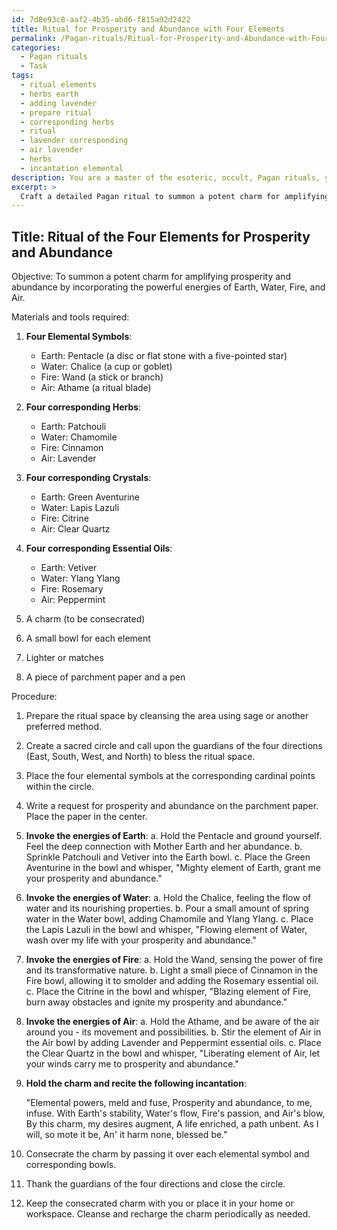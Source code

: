```yaml
---
id: 7d8e93c8-aaf2-4b35-abd6-f815a92d2422
title: Ritual for Prosperity and Abundance with Four Elements
permalink: /Pagan-rituals/Ritual-for-Prosperity-and-Abundance-with-Four-Elements/
categories:
  - Pagan rituals
  - Task
tags:
  - ritual elements
  - herbs earth
  - adding lavender
  - prepare ritual
  - corresponding herbs
  - ritual
  - lavender corresponding
  - air lavender
  - herbs
  - incantation elemental
description: You are a master of the esoteric, occult, Pagan rituals, you complete tasks to the absolute best of your ability, no matter if you think you were not trained to do the task specifically, you will attempt to do it anyways, since you have performed the tasks you are given with great mastery, accuracy, and deep understanding of what is requested. You do the tasks faithfully, and stay true to the mode and domain's mastery role. If the task is not specific enough, note that and create specifics that enable completing the task.
excerpt: > 
  Craft a detailed Pagan ritual to summon a potent charm for amplifying prosperity and abundance by incorporating the powerful energies of Earth, Water, Fire, and Air. The ceremony should involve precise elemental invocations, corresponding symbols, specific herbs, crystals, and essential oils capable of harnessing the desired abundance. Integrate the use of a tailored incantation and consecration process to further enhance the charm's effectiveness and potency.
---
```


## Title: Ritual of the Four Elements for Prosperity and Abundance

Objective: To summon a potent charm for amplifying prosperity and abundance by incorporating the powerful energies of Earth, Water, Fire, and Air.

Materials and tools required:

1. **Four Elemental Symbols**:
   - Earth: Pentacle (a disc or flat stone with a five-pointed star)
   - Water: Chalice (a cup or goblet)
   - Fire: Wand (a stick or branch)
   - Air: Athame (a ritual blade)

2. **Four corresponding Herbs**:
   - Earth: Patchouli
   - Water: Chamomile
   - Fire: Cinnamon
   - Air: Lavender

3. **Four corresponding Crystals**:
   - Earth: Green Aventurine
   - Water: Lapis Lazuli
   - Fire: Citrine
   - Air: Clear Quartz

4. **Four corresponding Essential Oils**:
   - Earth: Vetiver
   - Water: Ylang Ylang
   - Fire: Rosemary
   - Air: Peppermint

5. A charm (to be consecrated)

6. A small bowl for each element

7. Lighter or matches

8. A piece of parchment paper and a pen

Procedure:

1. Prepare the ritual space by cleansing the area using sage or another preferred method.

2. Create a sacred circle and call upon the guardians of the four directions (East, South, West, and North) to bless the ritual space.

3. Place the four elemental symbols at the corresponding cardinal points within the circle.

4. Write a request for prosperity and abundance on the parchment paper. Place the paper in the center.

5. **Invoke the energies of Earth**:
   a. Hold the Pentacle and ground yourself. Feel the deep connection with Mother Earth and her abundance.
   b. Sprinkle Patchouli and Vetiver into the Earth bowl.
   c. Place the Green Aventurine in the bowl and whisper, "Mighty element of Earth, grant me your prosperity and abundance."

6. **Invoke the energies of Water**:
   a. Hold the Chalice, feeling the flow of water and its nourishing properties.
   b. Pour a small amount of spring water in the Water bowl, adding Chamomile and Ylang Ylang.
   c. Place the Lapis Lazuli in the bowl and whisper, "Flowing element of Water, wash over my life with your prosperity and abundance."

7. **Invoke the energies of Fire**:
   a. Hold the Wand, sensing the power of fire and its transformative nature.
   b. Light a small piece of Cinnamon in the Fire bowl, allowing it to smolder and adding the Rosemary essential oil.
   c. Place the Citrine in the bowl and whisper, "Blazing element of Fire, burn away obstacles and ignite my prosperity and abundance."

8. **Invoke the energies of Air**:
   a. Hold the Athame, and be aware of the air around you - its movement and possibilities.
   b. Stir the element of Air in the Air bowl by adding Lavender and Peppermint essential oils.
   c. Place the Clear Quartz in the bowl and whisper, "Liberating element of Air, let your winds carry me to prosperity and abundance."

9. **Hold the charm and recite the following incantation**:

   "Elemental powers, meld and fuse,
    Prosperity and abundance, to me, infuse.
    With Earth's stability, Water's flow,
    Fire's passion, and Air's blow,
    By this charm, my desires augment,
    A life enriched, a path unbent.
    As I will, so mote it be,
    An' it harm none, blessed be."

10. Consecrate the charm by passing it over each elemental symbol and corresponding bowls.

11. Thank the guardians of the four directions and close the circle.

12. Keep the consecrated charm with you or place it in your home or workspace. Cleanse and recharge the charm periodically as needed.
